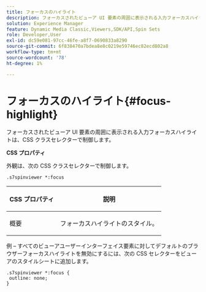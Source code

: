 ```yaml
---
title: フォーカスのハイライト
description: フォーカスされたビューア UI 要素の周囲に表示される入力フォーカスハイライトは、CSS クラスセレクターで制御します。
solution: Experience Manager
feature: Dynamic Media Classic,Viewers,SDK/API,Spin Sets
role: Developer,User
exl-id: dc59e081-97cc-46fe-a8f7-0690833a8290
source-git-commit: 6f838470a7bdea8e8c0219e59746ec82ecd802a8
workflow-type: tm+mt
source-wordcount: '78'
ht-degree: 1%

---
```


# フォーカスのハイライト{#focus-highlight}

フォーカスされたビューア UI 要素の周囲に表示される入力フォーカスハイライトは、CSS クラスセレクターで制御します。

<!--<a id="section_061E550C1C1D4DB2BD663A898895B38C"></a>-->

**CSS プロパティ**

外観は、次の CSS クラスセレクターで制御します。

```
.s7spinviewer *:focus
```

<table id="table_94EE3F5BBE4547C0B4943471CEE7EDE4"> 
 <thead> 
  <tr> 
   <th colname="col1" class="entry"> <p> CSS プロパティ </p> </th> 
   <th colname="col2" class="entry"> <p>説明 </p> </th> 
  </tr> 
 </thead>
 <tbody> 
  <tr> 
   <td colname="col1"> <p> <span class="codeph"> 概要 </span> </p> </td> 
   <td colname="col2"> <p>フォーカスハイライトのスタイル。 </p> </td> 
  </tr> 
 </tbody> 
</table>

例 – すべてのビューアユーザーインターフェイス要素に対してデフォルトのブラウザーフォーカスハイライトを無効にするには、次の CSS セレクターをビューアのスタイルシートに追加します。

```
.s7spinviewer *:focus { 
 outline: none; 
}
```
